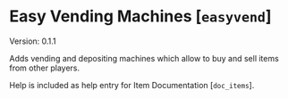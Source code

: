 # Easy Vending Machines [`easyvend`]
Version: 0.1.1

Adds vending and depositing machines which allow to buy and sell items from other players.

Help is included as help entry for Item Documentation [`doc_items`].
